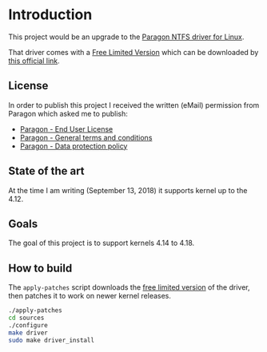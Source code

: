 # Introduction

This project would be an upgrade to the [Paragon NTFS driver for Linux](https://www.paragon-software.com/home/ntfs-linux-professional/).

That driver comes with a [Free Limited Version](https://www.paragon-software.com/home/ntfs-linux-professional/#comparison) which can be downloaded by [this official link](http://dl.paragon-software.com/free/Paragon-715-FRE_NTFS_Linux_9.5_Express.tar.gz).

## License

In order to publish this project I received the written (eMail) permission from Paragon which asked me to publish:

- [Paragon - End User License](https://github.com/antonio-petricca/paragon-ufsd-ntfs-driver-porting/Paragon-End-User-License.txt)
- [Paragon - General terms and conditions](https://github.com/antonio-petricca/paragon-ufsd-ntfs-driver-porting/Paragon-General-terms-and-conditions.pdf)
- [Paragon - Data protection policy](https://github.com/antonio-petricca/paragon-ufsd-ntfs-driver-porting/Paragon-Data-protection-policy.pdf)

## State of the art

At the time I am writing (September 13, 2018) it supports kernel up to the 4.12.

## Goals

The goal of this project is to support kernels 4.14 to 4.18.

## How to build

The `apply-patches` script downloads the [free limited version](http://dl.paragon-software.com/free/Paragon-715-FRE_NTFS_Linux_9.5_Express.tar.gz) of the driver, then patches it to work on newer kernel releases.

```bash
./apply-patches
cd sources
./configure
make driver
sudo make driver_install
```